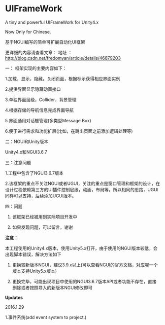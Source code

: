 # UIFrameWork
A tiny and powerful UIFrameWork for Unity4.x

Now Only for Chinese.

基于NGUI编写的简单可扩展自动化UI框架


更详细的内容请查看文章：
地址 ： http://blog.csdn.net/fredomyan/article/details/46879203


一： 框架实现的主要内容如下：

1.加载，显示，隐藏，关闭页面，根据标示获得相应界面实例 

2.提供界面显示隐藏动画接口 

3.单独界面层级，Collider，背景管理 

4.根据存储的导航信息完成界面导航 

5.界面通用对话框管理(多类型Message Box) 

6.便于进行需求和功能扩展(比如，在跳出页面之前添加逻辑处理等) 


二：NGUI和Unity版本

Unity4.x和NGUI3.6.7

三：注意问题

1.工程中包含了NGUI3.6.7版本

2.该框架的重点不关注NGUI或者UGUI，关注的重点是窗口管理和框架的设计，在设计过程依赖第三方的UI插件控制层级，动画，布局等，所以相同的思路，UGUI同样可以支持，后续添加UGUI版本。

四：问题

1. 该框架已经被用到实际项目开发中

2. 如果发现问题，可以留言，谢谢


**注意：**

本工程使用的Unity4.x版本，使用Unity5.x打开，由于使用的NGUI版本较低，会出现脚本错误，解决方法如下

1. 更换较新版本NGUI，建议3.9.x以上(可以查看NGUI的官方文档，对应哪一个版本支持Unity5.x版本)

2. 更换完毕，可能出现项目中使用的NGUI3.6.7版本API或者功能不存在，直接删除或者按照导入的新版本NGUI修改即可


**Updates**

2016.1.29 

1.事件系统(add event system to project.)
